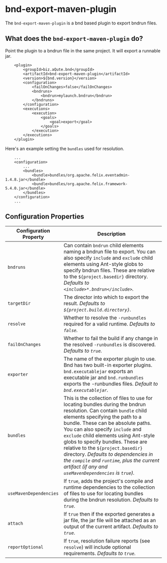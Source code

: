 # bnd-export-maven-plugin

The `bnd-export-maven-plugin` is a bnd based plugin to export bndrun files.

## What does the `bnd-export-maven-plugin` do?

Point the plugin to a bndrun file in the same project. It will export a runnable jar.

```
    <plugin>
        <groupId>biz.aQute.bnd</groupId>
        <artifactId>bnd-export-maven-plugin</artifactId>
        <version>${bnd.version}</version>
        <configuration>
            <failOnChanges>false</failOnChanges>
            <bndruns>
                <bndrun>mylaunch.bndrun</bndrun>
            </bndruns>
        </configuration>
        <executions>
            <execution>
                <goals>
                    <goal>export</goal>
                </goals>
            </execution>
        </executions>
    </plugin>
```

Here's an example setting the `bundles` used for resolution.

```
    ...
    <configuration>
        ...
        <bundles>
            <bundle>bundles/org.apache.felix.eventadmin-1.4.8.jar</bundle>
            <bundle>bundles/org.apache.felix.framework-5.4.0.jar</bundle>
        </bundles>
    </configuration>
    ...
```

## Configuration Properties

|Configuration Property | Description |
| ---                   | ---         |
|`bndruns`              | Can contain `bndrun` child elements naming a bndrun file to export. You can also specify `include` and `exclude` child elements using Ant-style globs to specify bndrun files. These are relative to the `${project.basedir}` directory. _Defaults to `<include>*.bndrun</include>`._|
|`targetDir`            | The director into which to export the result. _Defaults to `${project.build.directory}`._|
|`resolve`              | Whether to resolve the `-runbundles` required for a valid runtime. _Defaults to `false`._|
|`failOnChanges`        | Whether to fail the build if any change in the resolved `-runbundles` is discovered. _Defaults to `true`._|
|`exporter`          | The name of the exporter plugin to use. Bnd has two built-in exporter plugins. `bnd.executablejar` exports an executable jar and `bnd.runbundles` exports the -runbundles files. _Default to `bnd.executablejar`._|
|`bundles`              | This is the collection of files to use for locating bundles during the bndrun resolution. Can contain `bundle` child elements specifying the path to a bundle. These can be absolute paths. You can also specify `include` and `exclude` child elements using Ant-style globs to specify bundles. These are relative to the `${project.basedir}` directory. _Defaults to dependencies in the `compile` and `runtime`, plus the current artifact (if any and `useMavenDependencies` is `true`)._|
|`useMavenDependencies` | If `true`, adds the project's compile and runtime dependencies to the collection of files to use for locating bundles during the bndrun resolution. _Defaults to `true`._|
|`attach` | If `true` then if the exported generates a jar file, the jar file will be attached as an output of the current artifact. _Defaults to `true`._|
|`reportOptional`       | If `true`, resolution failure reports (see `resolve`) will include optional requirements. _Defaults to `true`._|
